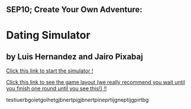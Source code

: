 ## SEP10; Create Your Own Adventure:
# Dating Simulator
## by Luis Hernandez and Jairo Pixabaj

[Click this link to start the simulator !]()

[Click this link to see the game layout (we really recommend you wait until you finish one round until you see this!) !!]()


testiuerbgoietgoihetgjbnertpigjbnertpineprtijgneptijgpirtbg

